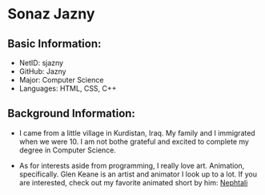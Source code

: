 # Sonaz Jazny
## Basic Information:
- NetID: sjazny
- GitHub: Jazny
- Major: Computer Science
- Languages: HTML, CSS, C++

## Background Information:
- I came from a little village in Kurdistan, Iraq. My family and I immigrated when we were 10. I am not bothe grateful and excited to complete my degree in Computer Science.

- As for interests aside from programming, I really love art. Animation, specifically. Glen Keane is an artist and animator I look up to a lot. If you are interested, check out my favorite animated short by him: [Nephtali](https://www.youtube.com/watch?v=wsQ4--X2ls4)
